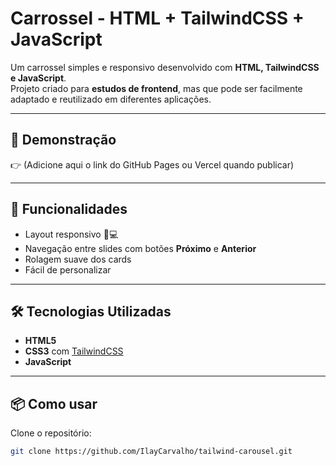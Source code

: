 # Carrossel - HTML + TailwindCSS + JavaScript

Um carrossel simples e responsivo desenvolvido com **HTML, TailwindCSS e JavaScript**.  
Projeto criado para **estudos de frontend**, mas que pode ser facilmente adaptado e reutilizado em diferentes aplicações.

---

## 🚀 Demonstração
👉 (Adicione aqui o link do GitHub Pages ou Vercel quando publicar)

---

## 📌 Funcionalidades
- Layout responsivo 📱💻  
- Navegação entre slides com botões **Próximo** e **Anterior**  
- Rolagem suave dos cards  
- Fácil de personalizar 

---

## 🛠️ Tecnologias Utilizadas
- **HTML5**
- **CSS3** com [TailwindCSS](https://tailwindcss.com/)  
- **JavaScript**  

---

## 📦 Como usar
Clone o repositório:
```bash
git clone https://github.com/IlayCarvalho/tailwind-carousel.git

